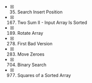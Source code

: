 - [x] 0035. Search Insert Position

- [x] 0167. Two Sum II - Input Array Is Sorted

- [x] 0189. Rotate Array

- [x] 0278. First Bad Version

- [x] 0283. Move Zeroes

- [x] 0704. Binary Search

- [x] 0977. Squares of a Sorted Array